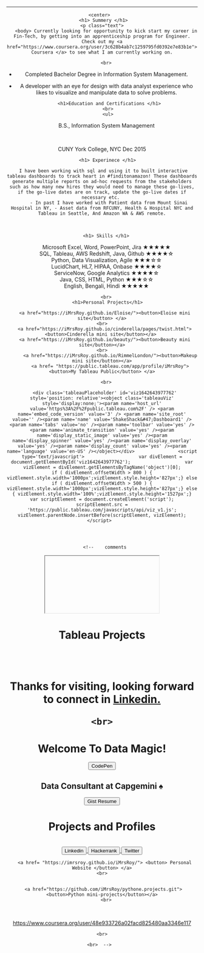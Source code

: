 <head>
  <!--link href="main.css" rel="stylesheet"-->
  <style>
img {
  border-radius: 50%;
}
</style>
</head>
<body>
  <header>
  <hr> 
    
     <center>   
     <h1> Summery </h1>
     <p class="text"> 
       <body> Currently looking for opportunity to kick start my career in Fin-Tech, by getting into an apprenticeship program for Engineer. Check out my <a href="https://www.coursera.org/user/3c628b4ab7c1259795fd0392e7e83b1e"> Coursera </a> to see what I am currently working on.
         
       <br>
- Completed Bachelor Degree in Information System Management. <br>
- A developer with an eye for design with data analyst experience who likes to visualize and manipulate data to solve problems.<br> </body>
       
        <h1>Education and Certifications </h1>
       <br>
       <ul>
     B.S., Information System Management 
    <br>

    <br>
CUNY York College, NYC Dec 2015</ul>
   
       
       
        <h1> Experinece </h1>
          
     I have been working with sql and using it to built interactive tableau dashboards to track heart in #finditonamazon! These dashboards generate multiple reports on ad-hoc requests from the stakeholders such as how many new hires they would need to manage these go-lives, if the go-live dates are on track, update the go-live dates if necessary etc. 
         - In past I have worked with Patient data from Mount Sinai Hospital in NY, - Asset data from RFCUNY, Health & Hospital NYC and Tableau in Seattle, And Amazon WA & AWS remote.
      
      
 <br>   
    
        <h1> Skills </h1> 
<ul> Microsoft Excel, Word, PowerPoint, Jira ★★★★★ <br>
SQL, Tableau, AWS Redshift, Java, Github ★★★★☆ <br>
Python, Data Visualization, Agile ★★★☆☆ <br>
LucidChart, HL7, HIPAA, Onbase ★★★★☆ <br>
ServiceNow, Google Analytics ★★★★☆ <br>
Java, CSS, HTML, Python ★★★☆☆ <br> 
English, Bengali, Hindi ★★★★★ <br> </ul>
       
       <br>
        <h1>Personal Projects</h1>
       
      <a href="https://iMrsRoy.github.io/Eloise/"><button>Eloise mini site</button> </a>
    <br>
      <a href="https://iMrsRoy.github.io/cinderella/pages/twist.html"><button>Cinderella mini site</button></a> 
      <a href="https://iMrsRoy.github.io/beauty/"><button>Beauty mini site</button></a>
    <br>
          <a href="https://iMrsRoy.github.io/RimmelLondon/"><button>Makeup mini site</button></a>
          <a href= "https://public.tableau.com/app/profile/iMrsRoy"><button>My Tableau Public</button> </a>
       
       <br>
       
      <div class='tableauPlaceholder' id='viz1642643977762' style='position: relative'><object class='tableauViz'  style='display:none;'><param name='host_url' value='https%3A%2F%2Fpublic.tableau.com%2F' /> <param name='embed_code_version' value='3' /> <param name='site_root' value='' /><param name='name' value='ShakeShack&#47;Dashboard1' /><param name='tabs' value='no' /><param name='toolbar' value='yes' /><param name='animate_transition' value='yes' /><param name='display_static_image' value='yes' /><param name='display_spinner' value='yes' /><param name='display_overlay' value='yes' /><param name='display_count' value='yes' /><param name='language' value='en-US' /></object></div>                <script type='text/javascript'>                    var divElement = document.getElementById('viz1642643977762');                    var vizElement = divElement.getElementsByTagName('object')[0];                    if ( divElement.offsetWidth > 800 ) { vizElement.style.width='1000px';vizElement.style.height='827px';} else if ( divElement.offsetWidth > 500 ) { vizElement.style.width='1000px';vizElement.style.height='827px';} else { vizElement.style.width='100%';vizElement.style.height='1527px';}                     var scriptElement = document.createElement('script');                    scriptElement.src = 'https://public.tableau.com/javascripts/api/viz_v1.js';                    vizElement.parentNode.insertBefore(scriptElement, vizElement);                </script>  
          
       
   
       
       <!--    comments 
  <center> 
      <iframe src=""></iframe>
       
<br> 
      <h1>Tableau Projects<h1>
      <div class='tableauPlaceholder' id='viz1642643977762' style='position: relative'><object class='tableauViz'  style='display:none;'><param name='host_url' value='https%3A%2F%2Fpublic.tableau.com%2F' /> <param name='embed_code_version' value='3' /> <param name='site_root' value='' /><param name='name' value='ShakeShack&#47;Dashboard1' /><param name='tabs' value='no' /><param name='toolbar' value='yes' /><param name='animate_transition' value='yes' /><param name='display_static_image' value='yes' /><param name='display_spinner' value='yes' /><param name='display_overlay' value='yes' /><param name='display_count' value='yes' /><param name='language' value='en-US' /></object></div>                <script type='text/javascript'>                    var divElement = document.getElementById('viz1642643977762');                    var vizElement = divElement.getElementsByTagName('object')[0];                    if ( divElement.offsetWidth > 800 ) { vizElement.style.width='1000px';vizElement.style.height='827px';} else if ( divElement.offsetWidth > 500 ) { vizElement.style.width='1000px';vizElement.style.height='827px';} else { vizElement.style.width='100%';vizElement.style.height='1527px';}                     var scriptElement = document.createElement('script');                    scriptElement.src = 'https://public.tableau.com/javascripts/api/viz_v1.js';                    vizElement.parentNode.insertBefore(scriptElement, vizElement);                </script>     
  <br>
        
  Thanks for visiting, looking forward to connect in <a href="http://www.linkedin.com/in/iMrsRoy/"> Linkedin. </a>
  <br>
   <script src="https://gist.github.com/iMrsRoy/54c19408882afb47da8f830360effc53.js"></script>
    <br>
        
        
   
   <h1> Welcome To Data Magic! </h1>
<a href='https://codepen.io/rajarshi/'><button>CodePen</button></a>   
<h2> Data Consultant at Capgemini ♠ </h2> 
      <a href="https://gist.github.com/rajarshi98/54c19408882afb47da8f830360effc53/"><button>Gist Resume</button></a>
     <h1> Projects and Profiles </h1>
  <center>
      <br>
      <a href='https://www.linkedin.com/in/iMrsRoy/'> <button> Linkedin </button> </a>
  <a href='https://www.hackerrank.com/iMrsRoy/'> <button> Hackerrank </button> </a>
    <a href='https://twitter.com/_iMrsRoy_/'><button> Twitter </button> </a>


      <a href= "https://imrsroy.github.io/iMrsRoy/"> <button> Personal Website </button> </a>
    <br>
     

     <a href="https://github.com/iMrsRoy/pythone.projects.git"><button>Python mini-projects</button></a>
       <br>
   

  <br>
    

  <center> 
    

https://www.coursera.org/user/48e933726a02facd825480aa3346e117
   <br>
   


 <script src="https://gist.github.com/iMrsRoy/54c19408882afb47da8f830360effc53.js"></script>
    <br>
    
    <br>  -->  
 
  <br>

